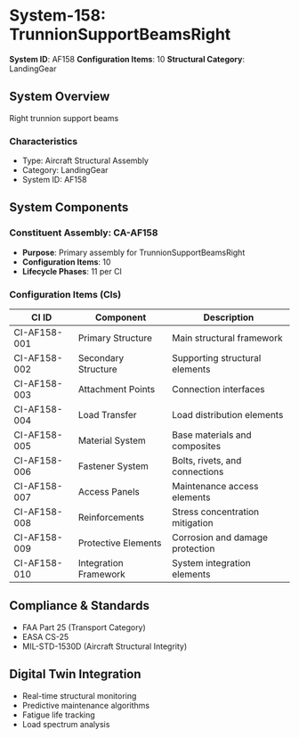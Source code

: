 # System-158: TrunnionSupportBeamsRight

**System ID**: AF158
**Configuration Items**: 10
**Structural Category**: LandingGear

## System Overview

Right trunnion support beams

### Characteristics
- Type: Aircraft Structural Assembly
- Category: LandingGear
- System ID: AF158

## System Components

### Constituent Assembly: CA-AF158
- **Purpose**: Primary assembly for TrunnionSupportBeamsRight
- **Configuration Items**: 10
- **Lifecycle Phases**: 11 per CI

### Configuration Items (CIs)

| CI ID | Component | Description |
|-------|-----------|-------------|
| CI-AF158-001 | Primary Structure | Main structural framework |
| CI-AF158-002 | Secondary Structure | Supporting structural elements |
| CI-AF158-003 | Attachment Points | Connection interfaces |
| CI-AF158-004 | Load Transfer | Load distribution elements |
| CI-AF158-005 | Material System | Base materials and composites |
| CI-AF158-006 | Fastener System | Bolts, rivets, and connections |
| CI-AF158-007 | Access Panels | Maintenance access elements |
| CI-AF158-008 | Reinforcements | Stress concentration mitigation |
| CI-AF158-009 | Protective Elements | Corrosion and damage protection |
| CI-AF158-010 | Integration Framework | System integration elements |

## Compliance & Standards
- FAA Part 25 (Transport Category)
- EASA CS-25
- MIL-STD-1530D (Aircraft Structural Integrity)

## Digital Twin Integration
- Real-time structural monitoring
- Predictive maintenance algorithms
- Fatigue life tracking
- Load spectrum analysis
